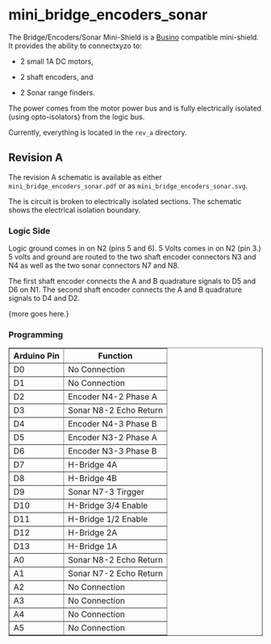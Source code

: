 # mini_bridge_encoders_sonar

The Bridge/Encoders/Sonar Mini-Shield is a
[Busino](https://github.com/waynegramlich/busino)
compatible mini-shield.  It provides the ability
to connectxyzo to:

* 2 small 1A DC motors,

* 2 shaft encoders, and

* 2 Sonar range finders.

The power comes from the motor power bus and is
fully electrically isolated (using opto-isolators)
from the logic bus.

Currently, everything is located in the `rev_a` directory.

## Revision A

The revision A schematic is available as either
`mini_bridge_encoders_sonar.pdf` or as
`mini_bridge_encoders_sonar.svg`.

The is circuit is broken to electrically isolated sections.
The schematic shows the electrical isolation boundary.

### Logic Side

Logic ground comes in on N2 (pins 5 and 6).  5 Volts
comes in on N2 (pin 3.)  5 volts and ground are routed
to the two shaft encoder connectors N3 and N4 as well
as the two sonar connectors N7 and N8.

The first shaft encoder connects the A and B quadrature
signals to  D5 and D6 on N1.  The second shaft encoder
connects the A and B  quadrature signals to D4 and D2.

{more goes here.}

### Programming

<Table Border="1">
  <TR>
    <TH>Arduino Pin</TH>
    <TH>Function</TH>
  </TR>
  <TR>
    <TD>D0</TD>
    <TD>No Connection</TD>
  </TR>
  <TR>
    <TD>D1</TD>
    <TD>No Connection</TD>
  </TR>
  <TR>
    <TD>D2</TD>
    <TD>Encoder N4-2 Phase A</TD>
  </TR>
  <TR>
    <TD>D3</TD>
    <TD>Sonar N8-2 Echo Return</TD>
  </TR>
  <TR>
    <TD>D4</TD>
    <TD>Encoder N4-3 Phase B</TD>
  </TR>
  <TR>
    <TD>D5</TD>
    <TD>Encoder N3-2 Phase A</TD>
  </TR>
  <TR>
    <TD>D6</TD>
    <TD>Encoder N3-3 Phase B</TD>
  </TR>
  <TR>
    <TD>D7</TD>
    <TD>H-Bridge 4A</TD>
  </TR>
  <TR>
    <TD>D8</TD>
    <TD>H-Bridge 4B</TD>
  </TR>
  <TR>
    <TD>D9</TD>
    <TD>Sonar N7-3 Tirgger</TD>
  </TR>
  <TR>
    <TD>D10</TD>
    <TD>H-Bridge 3/4 Enable</TD>
  </TR>
  <TR>
    <TD>D11</TD>
    <TD>H-Bridge 1/2 Enable</TD>
  </TR>
  <TR>
    <TD>D12</TD>
    <TD>H-Bridge 2A</TD>
  </TR>
  <TR>
    <TD>D13</TD>
    <TD>H-Bridge 1A</TD>
  </TR>
  <TR>
    <TD>A0</TD>
    <TD>Sonar N8-2 Echo Return</TD>
  </TR>
  <TR>
    <TD>A1</TD>
    <TD>Sonar N7-2 Echo Return</TD>
  </TR>
  <TR>
    <TD>A2</TD>
    <TD>No Connection</TD>
  </TR>
  <TR>
    <TD>A3</TD>
    <TD>No Connection</TD>
  </TR>
  <TR>
    <TD>A4</TD>
    <TD>No Connection</TD>
  </TR>
  <TR>
    <TD>A5</TD>
    <TD>No Connection</TD>
  </TR>
</Table>

